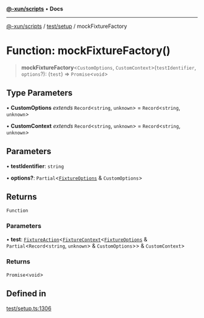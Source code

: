 [**@-xun/scripts**](../../../README.md) • **Docs**

***

[@-xun/scripts](../../../README.md) / [test/setup](../README.md) / mockFixtureFactory

# Function: mockFixtureFactory()

> **mockFixtureFactory**\<`CustomOptions`, `CustomContext`\>(`testIdentifier`, `options`?): (`test`) => `Promise`\<`void`\>

## Type Parameters

• **CustomOptions** *extends* `Record`\<`string`, `unknown`\> = `Record`\<`string`, `unknown`\>

• **CustomContext** *extends* `Record`\<`string`, `unknown`\> = `Record`\<`string`, `unknown`\>

## Parameters

• **testIdentifier**: `string`

• **options?**: `Partial`\<[`FixtureOptions`](../interfaces/FixtureOptions.md) & `CustomOptions`\>

## Returns

`Function`

### Parameters

• **test**: [`FixtureAction`](../type-aliases/FixtureAction.md)\<[`FixtureContext`](../interfaces/FixtureContext.md)\<[`FixtureOptions`](../interfaces/FixtureOptions.md) & `Partial`\<`Record`\<`string`, `unknown`\> & `CustomOptions`\>\> & `CustomContext`\>

### Returns

`Promise`\<`void`\>

## Defined in

[test/setup.ts:1306](https://github.com/Xunnamius/xscripts/blob/b9218ee5f94be5da6a48d961950ed32307ad7f96/test/setup.ts#L1306)
